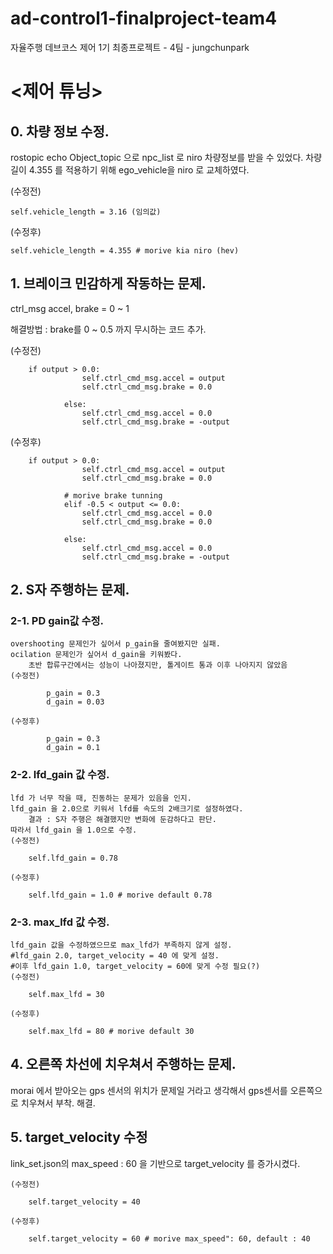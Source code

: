 # ad-control1-finalproject-team4
자율주행 데브코스 제어 1기 최종프로젝트 - 4팀 - jungchunpark

# <제어 튜닝>

## 0. 차량 정보 수정.

rostopic echo Object_topic 으로 npc_list 로 niro 차량정보를 받을 수 있었다.
차량길이 4.355 를 적용하기 위해 ego_vehicle을 niro 로 교체하였다.

  (수정전)
  
  	self.vehicle_length = 3.16 (임의값)
   
  (수정후)		
  
  	self.vehicle_length = 4.355 # morive kia niro (hev)



## 1. 브레이크 민감하게 작동하는 문제.

ctrl_msg
accel, brake = 0 ~ 1

해결방법 : brake를 0 ~ 0.5 까지 무시하는 코드 추가.

  (수정전)       
  
  		if output > 0.0:
                    self.ctrl_cmd_msg.accel = output
                    self.ctrl_cmd_msg.brake = 0.0

                else:
                    self.ctrl_cmd_msg.accel = 0.0
                    self.ctrl_cmd_msg.brake = -output


  (수정후)       
  
  		if output > 0.0:
                    self.ctrl_cmd_msg.accel = output
                    self.ctrl_cmd_msg.brake = 0.0

                # morive brake tunning
                elif -0.5 < output <= 0.0:
                    self.ctrl_cmd_msg.accel = 0.0
                    self.ctrl_cmd_msg.brake = 0.0

                else:
                    self.ctrl_cmd_msg.accel = 0.0
                    self.ctrl_cmd_msg.brake = -output



## 2. S자 주행하는 문제.
### 2-1. PD gain값 수정.

	overshooting 문제인가 싶어서 p_gain을 줄여봤지만 실패.
	ocilation 문제인가 싶어서 d_gain을 키워봤다. 
		초반 합류구간에서는 성능이 나아졌지만, 톨게이트 통과 이후 나아지지 않았음
	(수정전)

			p_gain = 0.3
			d_gain = 0.03

	(수정후)

			p_gain = 0.3
			d_gain = 0.1
	
### 2-2. lfd_gain 값 수정.
		
	lfd 가 너무 작을 때, 진동하는 문제가 있음을 인지.
	lfd_gain 을 2.0으로 키워서 lfd를 속도의 2배크기로 설정하였다. 
		결과 : S자 주행은 해결했지만 변화에 둔감하다고 판단.
	따라서 lfd_gain 을 1.0으로 수정.
	(수정전)

		self.lfd_gain = 0.78
   
	(수정후)
 
		self.lfd_gain = 1.0 # morive default 0.78
   

### 2-3. max_lfd 값 수정.
	lfd_gain 값을 수정하였으므로 max_lfd가 부족하지 않게 설정.
	#lfd_gain 2.0, target_velocity = 40 에 맞게 설정.
	#이후 lfd_gain 1.0, target_velocity = 60에 맞게 수정 필요(?)
	(수정전)

		self.max_lfd = 30
   
	(수정후)

		self.max_lfd = 80 # morive default 30
   
		


## 4. 오른쪽 차선에 치우쳐서 주행하는 문제.

morai 에서 받아오는 gps 센서의 위치가 문제일 거라고 생각해서 gps센서를 오른쪽으로 치우쳐서 부착. 해결.

		
## 5. target_velocity 수정

 link_set.json의 max_speed : 60 을 기반으로  target_velocity 를 증가시켰다.

	(수정전)		
 
 		self.target_velocity = 40
   
	(수정후)		
 
 		self.target_velocity = 60 # morive max_speed": 60, default : 40
